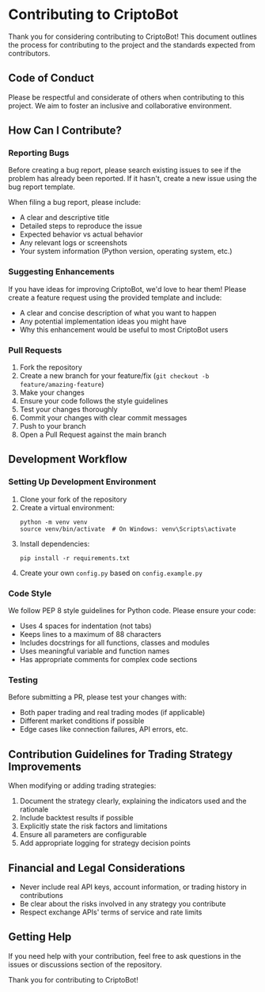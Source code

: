 # Contributing to CriptoBot

Thank you for considering contributing to CriptoBot! This document outlines the process for contributing to the project and the standards expected from contributors.

## Code of Conduct

Please be respectful and considerate of others when contributing to this project. We aim to foster an inclusive and collaborative environment.

## How Can I Contribute?

### Reporting Bugs

Before creating a bug report, please search existing issues to see if the problem has already been reported. If it hasn't, create a new issue using the bug report template.

When filing a bug report, please include:
- A clear and descriptive title
- Detailed steps to reproduce the issue
- Expected behavior vs actual behavior
- Any relevant logs or screenshots
- Your system information (Python version, operating system, etc.)

### Suggesting Enhancements

If you have ideas for improving CriptoBot, we'd love to hear them! Please create a feature request using the provided template and include:
- A clear and concise description of what you want to happen
- Any potential implementation ideas you might have
- Why this enhancement would be useful to most CriptoBot users

### Pull Requests

1. Fork the repository
2. Create a new branch for your feature/fix (`git checkout -b feature/amazing-feature`)
3. Make your changes
4. Ensure your code follows the style guidelines
5. Test your changes thoroughly
6. Commit your changes with clear commit messages
7. Push to your branch
8. Open a Pull Request against the main branch

## Development Workflow

### Setting Up Development Environment

1. Clone your fork of the repository
2. Create a virtual environment:
   ```
   python -m venv venv
   source venv/bin/activate  # On Windows: venv\Scripts\activate
   ```
3. Install dependencies:
   ```
   pip install -r requirements.txt
   ```
4. Create your own `config.py` based on `config.example.py`

### Code Style

We follow PEP 8 style guidelines for Python code. Please ensure your code:
- Uses 4 spaces for indentation (not tabs)
- Keeps lines to a maximum of 88 characters
- Includes docstrings for all functions, classes and modules
- Uses meaningful variable and function names
- Has appropriate comments for complex code sections

### Testing

Before submitting a PR, please test your changes with:
- Both paper trading and real trading modes (if applicable)
- Different market conditions if possible
- Edge cases like connection failures, API errors, etc.

## Contribution Guidelines for Trading Strategy Improvements

When modifying or adding trading strategies:
1. Document the strategy clearly, explaining the indicators used and the rationale
2. Include backtest results if possible
3. Explicitly state the risk factors and limitations
4. Ensure all parameters are configurable
5. Add appropriate logging for strategy decision points

## Financial and Legal Considerations

- Never include real API keys, account information, or trading history in contributions
- Be clear about the risks involved in any strategy you contribute
- Respect exchange APIs' terms of service and rate limits

## Getting Help

If you need help with your contribution, feel free to ask questions in the issues or discussions section of the repository.

Thank you for contributing to CriptoBot!

